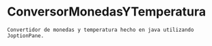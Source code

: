# ConversorMonedasYTemperatura
	Convertidor de monedas y temperatura hecho en java utilizando JoptionPane. 
